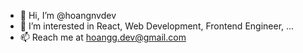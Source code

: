 - 👋 Hi, I’m @hoangnvdev
- 👀 I’m interested in React, Web Development, Frontend Engineer, ...
- 📫 Reach me at hoangg.dev@gmail.com

<!---
hoangnvdev/hoangnvdev is a ✨ special ✨ repository because its `README.md` (this file) appears on your GitHub profile.
You can click the Preview link to take a look at your changes.
--->
